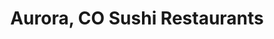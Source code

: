 ---
layout: city
title: Aurora, CO Sushi Restaurants
permalink: /colorado/aurora/
stateAbbr: CO
stateName: Colorado
cityName: Aurora
---